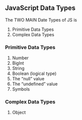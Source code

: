 ## JavaScript Data Types

The TWO MAIN Date Types of JS is
1. Primitive Data Types
2. Complex Data Types

### Primitive Data Types
1. Number
2. BigInt
3. String
4. Boolean (logical type)
5. The “null” value
6. The “undefined” value
8. Symbols

### Complex Data Types
1. Object


